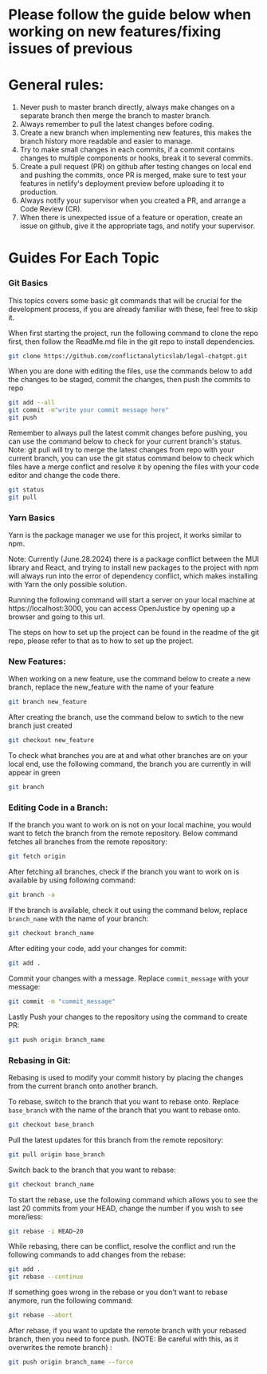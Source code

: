 # Please follow the guide below when working on new features/fixing issues of previous 

# General rules:
1. Never push to master branch directly, always make changes on a separate branch then merge the branch to master branch.
2. Always remember to pull the latest changes before coding.
3. Create a new branch when implementing new features, this makes the branch history more readable and easier to manage.
4. Try to make small changes in each commits, if a commit contains changes to multiple components or hooks, break it to several commits.
5. Create a pull request (PR) on github after testing changes on local end and pushing the commits, once PR is merged, make sure to test your features in netlify's deployment preview before uploading it to production.
6. Always notify your supervisor when you created a PR, and arrange a Code Review (CR).
7. When there is unexpected issue of a feature or operation, create an issue on github, give it the appropriate tags, and notify your supervisor.


# Guides For Each Topic

### Git Basics
This topics covers some basic git commands that will be crucial for the development process, if you are already familiar with these, feel free to skip it.

When first starting the project, run the following command to clone the repo first, then follow the ReadMe.md file in the git repo to install dependencies.
```bash
git clone https://github.com/conflictanalyticslab/legal-chatgpt.git
```

When you are done with editing the files, use the commands below to add the changes to be staged, commit the changes, then push the commits to repo
```bash
git add --all
git commit -m"write your commit message here"
git push
```

Remember to always pull the latest commit changes before pushing, you can use the command below to check for your current branch's status. Note: git pull will try to merge the latest changes from repo with your current branch, you can use the git status command below to check which files have a merge conflict and resolve it by opening the files with your code editor and change the code there.
```bash
git status
git pull
```

### Yarn Basics
Yarn is the package manager we use for this project, it works similar to npm.

Note: Currently (June.28.2024) there is a package conflict between the MUI library and React, and trying to install new packages to the project with npm will always run into the error of dependency conflict, which makes installing with Yarn the only possible solution.

Running the following command will start a server on your local machine at https://localhost:3000, you can access OpenJustice by opening up a browser and going to this url.

The steps on how to set up the project can be found in the readme of the git repo, please refer to that as to how to set up the project.


### New Features:
When working on a new feature, use the command below to create a new branch, replace the new_feature with the name of your feature

```bash
git branch new_feature
```
After creating the branch, use the command below to swtich to the new branch just created

```bash
git checkout new_feature
```
To check what branches you are at and what other branches are on your local end, use the following command, the branch you are currently in will appear in green

```bash
git branch
```

### Editing Code in a Branch:

If the branch you want to work on is not on your local machine, you would want to fetch the branch from the remote repository. Below command fetches all branches from the remote repository:

```bash
git fetch origin
```

After fetching all branches, check if the branch you want to work on is available by using following command:

```bash
git branch -a
```

If the branch is available, check it out using the command below, replace `branch_name` with the name of your branch:

```bash
git checkout branch_name
```

After editing your code, add your changes for commit:

```bash
git add .
```

Commit your changes with a message. Replace `commit_message` with your message:

```bash
git commit -m "commit_message"
```

Lastly Push your changes to the repository using the command to create PR:

```bash
git push origin branch_name
```

### Rebasing in Git:

Rebasing is used to modify your commit history by placing the changes from the current branch onto another branch.

To rebase, switch to the branch that you want to rebase onto. Replace `base_branch` with the name of the branch that you want to rebase onto.

```bash
git checkout base_branch
```

Pull the latest updates for this branch from the remote repository:

```bash
git pull origin base_branch
```

Switch back to the branch that you want to rebase:

```bash
git checkout branch_name
```

To start the rebase, use the following command which allows you to see the last 20 commits from your HEAD, change the number if you wish to see more/less:

```bash
git rebase -i HEAD~20
```

While rebasing, there can be conflict, resolve the conflict and run the following commands to add changes from the rebase:

```bash
git add .
git rebase --continue
```

If something goes wrong in the rebase or you don't want to rebase anymore, run the following command:

```bash
git rebase --abort
```

After rebase, if you want to update the remote branch with your rebased branch, then you need to force push. (NOTE: Be careful with this, as it overwrites the remote branch) :

```bash
git push origin branch_name --force
```

